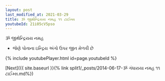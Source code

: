```yaml
---
layout: post
last_modified_at: 2021-03-29
title: ૐ જીથેન્દ્રિયય નમહ ૧૧ ટાઈમ્સ
youtubeId: 21i05cV5pso
---
```

 
 
 ૐ જીથેન્દ્રિયય નમહ  
 
 -  જેણે પોતાના ઇન્દ્રિય અંગો ઉપર જીત મેળવી છે 
 
  
 
  
 
 
 
 
 
 


{% include youtubePlayer.html id=page.youtubeId %}
 
[Next]({{ site.baseurl }}{% link  split1/_posts/2014-06-17-ૐ ગંધારાયા નમહ ૧૧ ટાઈમ્સ.md%})
 
